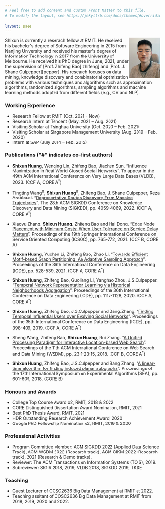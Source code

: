 ```yaml
---
# Feel free to add content and custom Front Matter to this file.
# To modify the layout, see https://jekyllrb.com/docs/themes/#overriding-theme-defaults

layout: page
---
```



<img style="float: right;" src="self.jpeg"  width="20%" height="auto">
Shixun is currently a reserach fellow at RMIT. He received his bachelor's degree of Software Engineering in 2015 from Nanjing University and received his master's degree of Information Technology in 2017 from the University of Melbourne. He received his PhD degree in June, 2021, under the supervision of [Prof. Zhifeng Bao][zhifeng] and [Prof. J. Shane Culpepper][pepper]. His research focuses on data mining, knowledge discovery and combinatorial optimization problems with various techniques and algorithms such as approximation algorithms, randomized algorithms, sampling algorithms and machine learning methods adopted from different fields (e.g., CV and NLP). 


[zhifeng]: https://baozhifeng.net/
[pepper]: https://culpepper.io

<!---
-->
### Working Experience
* Research Fellow at RMIT (Oct. 2021 - Now)
* Research Intern at Tencent (May.  2021 – Aug.  2021)
* Visiting Scholar at Tsinghua University (Oct.  2020 – Feb.  2021)
* Visiting Scholar at Singapore Management University (Aug.  2019 – Feb.  2020)
* Intern at SAP (July 2014 – Feb.  2015)


### Publications ("#" indicates co-first authors)
* **Shixun Huang**, Wenqing Lin, Zhifeng Bao, Jiachen Sun. “Influence Maximization in Real-World Closed Social Networks”. To appear in the 49th ACM International Conference on Very Large Data Bases (VLDB), 2023. (CCF A, CORE A<sup>*</sup>)

* Tingting Wang<sup>#</sup>, **Shixun Huang**<sup>#</sup>, Zhifeng Bao, J. Shane Culpepper, Reza Arablouei. “[Representative Routes Discovery From Massive Trajectories](https://dl.acm.org/doi/pdf/10.1145/3534678.3539079)”. The 28th ACM SIGKDD Conference on Knowledge Discovery and Data Mining (SIGKDD), pp. 4059-4069, 2022. (CCF A, CORE A<sup>*</sup>)

* Xiaoyu Zhang, **Shixun Huang**, Zhifeng Bao and Hai Dong. “[Edge Node Placement with Minimum Costs: When User Tolerance on Service Delay Matters](./papers/ICSOC2021.pdf)”. Proceedings of the 19th Springer International Conference on Service Oriented Computing (ICSOC), pp. 765-772, 2021. (CCF B, CORE A)

* **Shixun Huang**, Yuchen Li, Zhifeng Bao, Zhao Li. “[Towards Efficient Motif-based Graph Partitioning: An Adaptive Sampling Approach](./papers/TR.pdf)”. Proceedings of the 36th International Conference on Data Engineering (ICDE), pp. 528-539, 2021. (CCF A, CORE A<sup>*</sup>)

* **Shixun Huang**, Zhifeng Bao, Guoliang Li, Yanghao Zhou, J.S.Culpepper. “[Temporal Network Representation Learning via Historical Neighborhoods Aggregation](./papers/icde2020.pdf)”. Proceedings of the 36th International Conference on Data Engineering (ICDE), pp. 1117-1128, 2020. (CCF A, CORE A<sup>*</sup>)

* **Shixun Huang**, Zhifeng Bao, J.S.Culpepper and Bang.Zhang. “[Finding Temporal Influential Users over Evolving Social Networks](./papers/icde2019.pdf)”. Proceedings of the 35th International Conference on Data Engineering (ICDE), pp. 398-409, 2019. (CCF A, CORE A<sup>*</sup>)

* Sheng Wang, Zhifeng Bao, **Shixun Huang**, Rui Zhang. “[A Unified Processing Paradigm for Interactive Location-based Web Search](./papers/wsdm18.pdf)”. Proceedings of the 11th ACM International Conference on Web Search and Data Mining (WSDM), pp. 23:1-23:15, 2018. (CCF B, CORE A<sup>*</sup>)

* **Shixun Huang**, Zhifeng Bao, J.S.Culpepper and Bang Zhang. “[A linear-time algorithm for finding induced planar subgraphs](./papers/SEA2018.pdf)”. Proceedings of the 17th International Symposium on Experimental Algorithms (SEA), pp. 601-609, 2018. (CORE B)

### Honours and Awards
* College Top Course Award x2, RMIT, 2018 & 2022 
* CORE Distinguished Dissertation Award Nomination, RMIT, 2021 
* Best PhD Thesis Award, RMIT, 2021
* HDR Outstanding Research Achievement Award, 2020
* Google PhD Fellowship Nomination x2, RMIT, 2019 & 2020


### Professional Activities
* Program Committee Member:  ACM SIGKDD 2022 (Applied Data Science Track), ACM WSDM 2022 (Research track), ACM CIKM 2022 (Research track), 2021 (Research & Demo tracks).
* Reviewer: The ACM Transactions on Information Systems (TOIS), 2019.
* Subreviewer: SIGIR 2018, 2019, VLDB 2018, SIGKDD 2019, TKDE

### Teaching
* Guest Lecturer of COSC2636 Big Data Management at RMIT at 2022.
* Teaching assitant of COSC2636 Big Data Management at RMIT from 2018, 2019, 2020 and 2022.

<!---

### Research Projects
* **Combinatorial Optimization in Graphs**.

    Many real-world problems (e.g., influencers selection for advertising and friend recommendation) in graphs (e.g., social networks, product networks and knowledge graphs) can be formulated as combinatorial problems. I am interested in solving them by proposing scalable and effective algorithms with different techniques such as randomization and sampling.
    
* **Machine Learning in Graphs**.

    I am interested in adopting and extending the state-of-the-arts machine learning techniques (e.g., convolution neural networks, sequence to sequence models and reinforcement learning) from other fields (e.g., natural language processing and computer vision) into graphs, such that many notoriously hard problems (e.g., link prediction, node and label classification and finding the shortest path) in graphs can be effectively solved and human can get inspirations from learning models to design new algorithms.

* **Community Dectection in Graphs**.

    Individual decisions are not made in isolation since people biasedly interact with and impose peer pressure on each other, which is largely caused by homophily and results in the formation of community. I am interested in mining insightful topological information (e.g., interaction patterns) and leveraging this information to detect community.
-->
    
    



